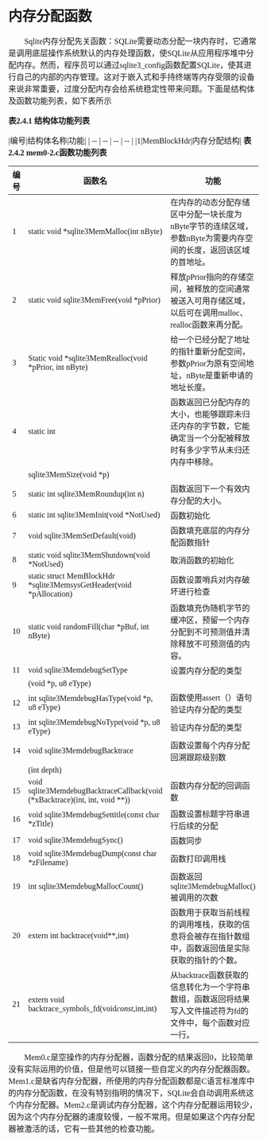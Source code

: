 # 内存分配函数
<font face="微软雅黑" size="3px">

　　Sqlite内存分配先关函数：SQLite需要动态分配一块内存时，它通常是调用底层操作系统默认的内存处理函数，使SQLite从应用程序堆中分配内存。然而，程序员可以通过sqlite3_config函数配置SQLite，使其进行自己的内部的内存管理。这对于嵌入式和手持终端等内存受限的设备来说非常重要，过度分配内存会给系统稳定性带来问题。下面是结构体及函数功能列表，如下表所示

**表2.4.1 结构体功能列表**

|编号|结构体名称|功能|
| -- | -- | -- | -- |
|1|MemBlockHdr|内存分配结构|
**表2.4.2 mem0-2.c函数功能列表**

|编号|函数名|功能
| -- | -- | -- |
|1|static void *sqlite3MemMalloc(int nByte)|在内存的动态分配存储区中分配一块长度为nByte字节的连续区域，参数nByte为需要内存空间的长度，返回该区域的首地址。
|2|static void sqlite3MemFree(void *pPrior)|释放pPrior指向的存储空间，被释放的空间通常被送入可用存储区域，以后可在调用malloc、realloc函数来再分配。
|3|Static void *sqlite3MemRealloc(void *pPrior, int nByte)|给一个已经分配了地址的指针重新分配空间，参数pPrior为原有空间地址，nByte是重新申请的地址长度。
|4|static int|函数返回已分配内存的大小，也能够跟踪未归还内存的字节数，它能确定当一个分配被释放时有多少字节从未归还内存中移除。
||sqlite3MemSize(void *p)|
|5|static int sqlite3MemRoundup(int n)|函数返回下一个有效内存分配的大小。
|6|static int sqlite3MemInit(void *NotUsed)|函数初始化
|7|void sqlite3MemSetDefault(void)|函数填充底层的内存分配函数指针
|8|static void sqlite3MemShutdown(void *NotUsed)|取消函数的初始化
|9|static struct MemBlockHdr *sqlite3MemsysGetHeader(void *pAllocation)|函数设置哨兵对内存破坏进行检查
|10|static void randomFill(char *pBuf, int nByte)|函数填充伪随机字节的缓冲区，预留一个内存分配到不可预测值并清除释放不可预测值的内容。
|11|void sqlite3MemdebugSetType|设置内存分配的类型
||(void *p, u8 eType)|
|12|int sqlite3MemdebugHasType(void *p, u8 eType)|函数使用assert（）语句验证内存分配的类型
|13|int sqlite3MemdebugNoType(void *p, u8 eType)|验证内存分配的类型
|14|void sqlite3MemdebugBacktrace|函数设置每个内存分配回溯跟踪级别数
||(int depth)|
|15|void sqlite3MemdebugBacktraceCallback(void (*xBacktrace)(int, int, void **))|函数内存分配的回调函数
|16|void sqlite3MemdebugSettitle(const char *zTitle)|函数设置标题字符串进行后续的分配
|17|void sqlite3MemdebugSync()|函数同步
|18|void sqlite3MemdebugDump(const char *zFilename)|函数打印调用栈
|19|int sqlite3MemdebugMallocCount()|函数返回sqlite3MemdebugMalloc()被调用的次数
|20|extern int backtrace(void**,int)|函数用于获取当前线程的调用堆栈，获取的信息将会被存在指针数组中，函数返回值是实际获取的指针的个数。
|21|extern void backtrace_symbols_fd(void*const*,int,int)|从backtrace函数获取的信息转化为一个字符串数组，函数返回将结果写入文件描述符为fd的文件中，每个函数对应一行。
　　Mem0.c是空操作的内存分配器，函数分配的结果返回0，比较简单没有实际运用的价值，但是他可以链接一些自定义的内存分配器函数。Mem1.c是缺省内存分配器，所使用的内存分配函数都是C语言标准库中的内存分配函数，在没有特别指明的情况下，SQLite会自动调用系统这个内存分配器。Mem2.c是调试内存分配器，这个内存分配器运用较少，因为这个内存分配器的速度较慢，一般不常用。但是如果这个内存分配器被激活的话，它有一些其他的检查功能。
